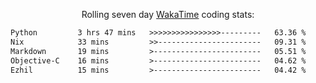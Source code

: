 <p align="center">Rolling seven day <a href="https://wakatime.com/@syrkis"/>WakaTime</a> coding stats:</p>
<!--START_SECTION:waka-->

```txt
Python         3 hrs 47 mins   >>>>>>>>>>>>>>>>---------   63.36 %
Nix            33 mins         >>-----------------------   09.31 %
Markdown       19 mins         >------------------------   05.51 %
Objective-C    16 mins         >------------------------   04.62 %
Ezhil          15 mins         >------------------------   04.42 %
```

<!--END_SECTION:waka-->
